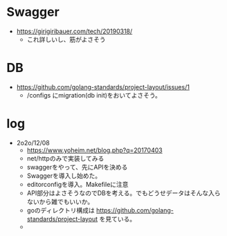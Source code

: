 # Swagger
- https://girigiribauer.com/tech/20190318/
  - これ詳しいし、筋がよさそう

# DB
- https://github.com/golang-standards/project-layout/issues/1
  - /configs にmigration(db init)をおいてよさそう。

# log
- 2o2o/12/08
  - https://www.yoheim.net/blog.php?q=20170403
  - net/httpのみで実装してみる
  - swaggerをやって、先にAPIを決める
  - Swaggerを導入し始めた。
  - editorconfigを導入。Makefileに注意
  - API部分はよさそうなのでDBを考える。でもどうせデータはそんな入らないから雑でもいいか。
  - goのディレクトリ構成は https://github.com/golang-standards/project-layout を見ている。
  - 
